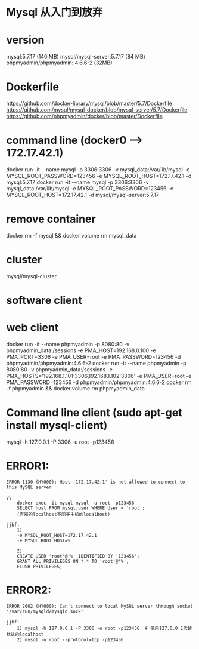 # Mysql 从入门到放弃

# version
mysql:5.7.17 (140 MB)
mysql/mysql-server:5.7.17 (84 MB)
phpmyadmin/phpmyadmin: 4.6.6-2 (32MB)

# Dockerfile
https://github.com/docker-library/mysql/blob/master/5.7/Dockerfile
https://github.com/mysql/mysql-docker/blob/mysql-server/5.7/Dockerfile
https://github.com/phpmyadmin/docker/blob/master/Dockerfile

# command line (docker0 --> 172.17.42.1)
docker run -it --name mysql -p 3306:3306 -v mysql_data:/var/lib/mysql -e MYSQL_ROOT_PASSWORD=123456 -e MYSQL_ROOT_HOST=172.17.42.1 -d mysql:5.7.17
docker run -it --name mysql -p 3306:3306 -v mysql_data:/var/lib/mysql -e MYSQL_ROOT_PASSWORD=123456 -e MYSQL_ROOT_HOST=172.17.42.1 -d mysql/mysql-server:5.7.17

# remove container
docker rm -f mysql && docker volume rm mysql_data

# cluster
mysql/mysql-cluster

# software client

# web client
docker run -it --name phpmyadmin -p 8080:80 -v phpmyadmin_data:/sessions -e PMA_HOST=192.168.0.100 -e PMA_PORT=3306 -e PMA_USER=root -e PMA_PASSWORD=123456 -d  phpmyadmin/phpmyadmin:4.6.6-2
docker run -it --name phpmyadmin -p 8080:80 -v phpmyadmin_data:/sessions -e PMA_HOSTS='192.168.1.101:3306,192.168.1.102:3306' -e PMA_USER=root -e PMA_PASSWORD=123456 -d  phpmyadmin/phpmyadmin:4.6.6-2
docker rm -f phpmyadmin && docker volume rm phpmyadmin_data

# Command line client (sudo apt-get install mysql-client)
mysql -h 127.0.0.1 -P 3306 -u root -p123456

# ERROR1:
	ERROR 1130 (HY000): Host '172.17.42.1' is not allowed to connect to this MySQL server

	yy:
		docker exec -it mysql mysql -u root -p123456
		SELECT host FROM mysql.user WHERE User = 'root'; 
		(容器的localhost不同于主机的localhost)

	jjbf:
		1)
		-e MYSQL_ROOT_HOST=172.17.42.1
		-e MYSQL_ROOT_HOST=%

		2) 
		CREATE USER 'root'@'%' IDENTIFIED BY '123456';
		GRANT ALL PRIVILEGES ON *.* TO 'root'@'%';
		FLUSH PRIVILEGES;

# ERROR2:
	ERROR 2002 (HY000): Can't connect to local MySQL server through socket '/var/run/mysqld/mysqld.sock'

	jjbf:
		1) mysql -h 127.0.0.1 -P 3306 -u root -p123456	# 使用127.0.0.1代替默认的localhost
		2) mysql -u root --protocol=tcp -p123456